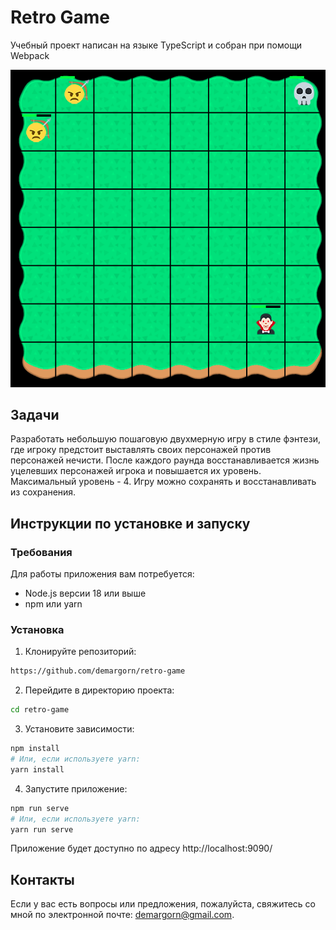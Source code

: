 # Retro Game

Учебный проект написан на языке TypeScript и собран при помощи Webpack

![alt text](src/img/game.png)

## Задачи

Разработать небольшую пошаговую двухмерную игру в стиле фэнтези, где игроку предстоит выставлять своих персонажей против персонажей нечисти. После каждого раунда восстанавливается жизнь уцелевших персонажей игрока и повышается их уровень. Максимальный уровень - 4. Игру можно сохранять и восстанавливать из сохранения.

## Инструкции по установке и запуску

### Требования

Для работы приложения вам потребуется:

-  Node.js версии 18 или выше
-  npm или yarn

### Установка

1. Клонируйте репозиторий:

```bash
https://github.com/demargorn/retro-game
```

2. Перейдите в директорию проекта:

```bash
cd retro-game
```

3. Установите зависимости:

```bash
npm install
# Или, если используете yarn:
yarn install
```

4. Запустите приложение:

```bash
npm run serve
# Или, если используете yarn:
yarn run serve
```

Приложение будет доступно по адресу http://localhost:9090/

## Контакты

Если у вас есть вопросы или предложения, пожалуйста, свяжитесь со мной по электронной почте: demargorn@gmail.com.
